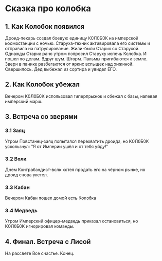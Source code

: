 # Сказка про колобка
## 1. Как Колобок появился
Дроид-пекарь создал боевую единицу К0Л0Б0К на имперской космостанции с ночью. Старуха-техник активировала его системы и отправила на патрулирование.
Жили-были Старик со Старухой. Однажды Старик рано утром попросил Старуху испечь Колобка.
И пошел по делам.
Вдруг шум. Шторм. Пальмы пригибаются к земле. Звери в панике разбегаются от ярких вспышек над хижиной. Свершилось.
Дед выбежал из сортира и увидел ЕГО.

## 2. Как Колобок убежал
Вечером К0Л0Б0К использовал гиперпрыжок и сбежал с базы, напевая имперский марш.
## 3. Встреча со зверями
### 3.1 Заяц
Утром Повстанец-заяц попытался перехватить дроида, но К0Л0Б0К ускользнул: "Я от Империи ушёл и от тебя уйду!"
### 3.2 Волк
Днем Контрабандист-волк хотел продать его на чёрном рынке, но дроид снова улетел.
### 3.3 Кабан
Вечером Кабан пошел домой есть Колобка
### 3.4 Медведь
Утром Имперский офицер-медведь приказал остановиться, но К0Л0Б0К игнорировал команды.
## 4. Финал. Встреча с Лисой
На рассвете Все счастье.
Конец.
